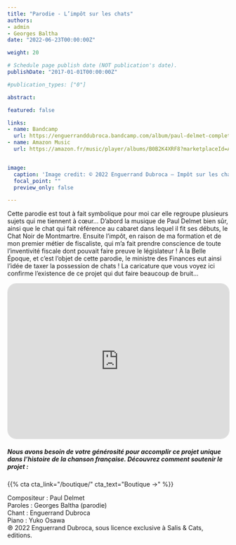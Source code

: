 ```yaml
---
title: "Parodie - L’impôt sur les chats"
authors:
- admin
- Georges Baltha
date: "2022-06-23T00:00:00Z"

weight: 20

# Schedule page publish date (NOT publication's date).
publishDate: "2017-01-01T00:00:00Z"

#publication_types: ["0"]

abstract: 

featured: false

links:
- name: Bandcamp
  url: https://enguerranddubroca.bandcamp.com/album/paul-delmet-complete-songs-bonus-34th-week-semaine-34
- name: Amazon Music
  url: https://amazon.fr/music/player/albums/B0B2K4XRF8?marketplaceId=A13V1IB3VIYZZH&musicTerritory=FR&ref=dm_sh_Q4NVTxSu5cmUsbubX2GDKFd9m&trackAsin=B0B2K392S5


image:
  caption: 'Image credit: © 2022 Enguerrand Dubroca – Impôt sur les chats, caricature de Faustin Betbeder / Collection Lequy http://fantaisiesbergeret.free.fr'
  focal_point: ""
  preview_only: false

---
```


Cette parodie est tout à fait symbolique pour moi car elle regroupe plusieurs sujets qui me tiennent à cœur… D’abord la musique de Paul Delmet bien sûr, ainsi que le chat qui fait référence au cabaret dans lequel il fit ses débuts, le Chat Noir de Montmartre. Ensuite l’impôt, en raison de ma formation et de mon premier métier de fiscaliste, qui m’a fait prendre conscience de toute l’inventivité fiscale dont pouvait faire preuve le législateur ! À la Belle Époque, et c’est l’objet de cette parodie, le ministre des Finances eut ainsi l’idée de taxer la possession de chats ! La caricature que vous voyez ici confirme l’existence de ce projet qui dut faire beaucoup de bruit…


<iframe id='AmazonMusicEmbedB0B2K392S5' src='https://music.amazon.fr/embed/B0B2K392S5/?id=qH20xqgdKQ&marketplaceId=A13V1IB3VIYZZH&musicTerritory=FR' width='100%' height='352px' frameBorder='0' style='border-radius:20px;border:1px solid rgba(0, 0, 0, 0.12);max-width:720px'></iframe>

##### Nous avons besoin de votre générosité pour accomplir ce projet unique dans l’histoire de la chanson française. Découvrez comment soutenir le projet :
{{% cta cta_link="/boutique/" cta_text="Boutique →" %}}

<p>Compositeur : Paul Delmet <br>
Paroles : Georges Baltha (parodie)<br>
Chant : Enguerrand Dubroca<br>
Piano : Yuko Osawa<br>
℗ 2022 Enguerrand Dubroca, sous licence exclusive à Salis & Cats, editions.</p>



